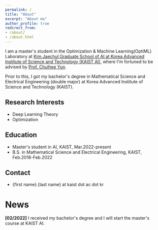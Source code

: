 ```yaml
---
permalink: /
title: "About"
excerpt: "About me"
author_profile: true
redirect_from: 
- /about/
- /about.html
---
```


I am a master's student in the Optimization & Machine Learning(OptiML) Laboratory at [Kim Jaechul Graduate School of AI at Korea Advanced Institute of Science and Technology (KAIST AI)](https://gsai.kaist.ac.kr), where I'm fortuned to be advised by [Prof. Chulhee Yun](https://chulheeyun.github.io/). 

Prior to this, I got my bachelor's degree in Mathematical Science and Electrical Engineering (double major) at Korea Advanced Institute of Science and Technology (KAIST).

## Research Interests
- Deep Learning Theory
- Optimization

## Education
- Master's student in AI, KAIST, Mar.2022-present
- B.S. in Mathematical Science and Electrical Engineering, KAIST, Feb.2018-Feb.2022

## Contact
- {first name}.{last name} at kaist dot ac dot kr

# News

**[02/2022]** I received my bachelor's degree and I will start the master's course at KAIST AI.

